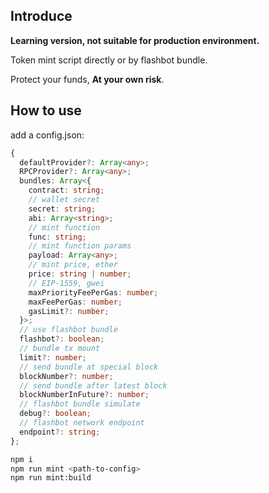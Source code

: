 ## Introduce
    
**Learning version, not suitable for production environment.**  

Token mint script directly or by flashbot bundle.      
      
Protect your funds, **At your own risk**.    
     
## How to use
    
add a config.json:
```ts
{
  defaultProvider?: Array<any>;
  RPCProvider?: Array<any>;
  bundles: Array<{
    contract: string;
    // wallet secret
    secret: string;
    abi: Array<string>;
    // mint function
    func: string;
    // mint function params
    payload: Array<any>;
    // mint price, ether
    price: string | number;
    // EIP-1559, gwei
    maxPriorityFeePerGas: number;
    maxFeePerGas: number;
    gasLimit?: number;
  }>;
  // use flashbot bundle
  flashbot?: boolean;
  // bundle tx mount
  limit?: number;
  // send bundle at special block
  blockNumber?: number;
  // send bundle after latest block
  blockNumberInFuture?: number;
  // flashbot bundle simulate
  debug?: boolean;
  // flashbot network endpoint
  endpoint?: string;
};
```

```bash
npm i
npm run mint <path-to-config>    
npm run mint:build
```

